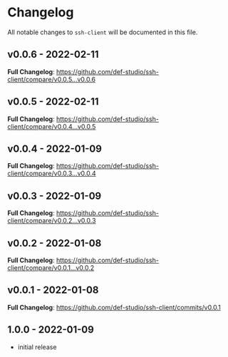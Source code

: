 # Changelog

All notable changes to `ssh-client` will be documented in this file.

## v0.0.6 - 2022-02-11

**Full Changelog**: https://github.com/def-studio/ssh-client/compare/v0.0.5...v0.0.6

## v0.0.5 - 2022-02-11

**Full Changelog**: https://github.com/def-studio/ssh-client/compare/v0.0.4...v0.0.5

## v0.0.4 - 2022-01-09

**Full Changelog**: https://github.com/def-studio/ssh-client/compare/v0.0.3...v0.0.4

## v0.0.3 - 2022-01-09

**Full Changelog**: https://github.com/def-studio/ssh-client/compare/v0.0.2...v0.0.3

## v0.0.2 - 2022-01-08

**Full Changelog**: https://github.com/def-studio/ssh-client/compare/v0.0.1...v0.0.2

## v0.0.1 - 2022-01-08

**Full Changelog**: https://github.com/def-studio/ssh-client/commits/v0.0.1

## 1.0.0 - 2022-01-09

- initial release
